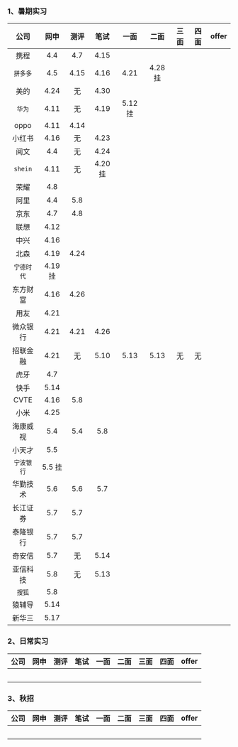 ### 1、暑期实习

|    公司    |   网申   | 测评 |    笔试    |  一面   |   二面   | 三面 | 四面 | offer |
| :--------: | :------: | :--: | :--------: | :-----: | :------: | :--: | :--: | :---: |
|    携程    |   4.4    | 4.7  |    4.15    |         |          |      |      |       |
|  `拼多多`  |   4.5    | 4.15 |    4.16    |  4.21   | 4.28  挂 |      |      |       |
|    美的    |   4.24   |  无  |    4.30    |         |          |      |      |       |
|   `华为`   |   4.11   |  无  |    4.19    | 5.12 挂 |          |      |      |       |
|    oppo    |   4.11   | 4.14 |            |         |          |      |      |       |
|   小红书   |   4.16   |  无  |    4.23    |         |          |      |      |       |
|    阅文    |   4.4    |  无  |    4.24    |         |          |      |      |       |
|  `shein`   |   4.11   |  无  | 4.20    挂 |         |          |      |      |       |
|    荣耀    |   4.8    |      |            |         |          |      |      |       |
|    阿里    |   4.4    | 5.8  |            |         |          |      |      |       |
|    京东    |   4.7    | 4.8  |            |         |          |      |      |       |
|    联想    |   4.12   |      |            |         |          |      |      |       |
|    中兴    |   4.16   |      |            |         |          |      |      |       |
|    北森    |   4.19   | 4.24 |            |         |          |      |      |       |
| `宁德时代` | 4.19  挂 |      |            |         |          |      |      |       |
|  东方财富  |   4.16   | 4.26 |            |         |          |      |      |       |
|    用友    |   4.21   |      |            |         |          |      |      |       |
|  微众银行  |   4.21   | 4.21 |    4.26    |         |          |      |      |       |
|  招联金融  |   4.21   |  无  |    5.10    |  5.13   |   5.13   |  无  |  无  |       |
|    虎牙    |   4.7    |      |            |         |          |      |      |       |
|    快手    |   5.14   |      |            |         |          |      |      |       |
|    CVTE    |   4.16   | 5.8  |            |         |          |      |      |       |
|    小米    |   4.25   |      |            |         |          |      |      |       |
|  海康威视  |   5.4    | 5.4  |    5.8     |         |          |      |      |       |
|   小天才   |   5.5    |      |            |         |          |      |      |       |
| `宁波银行` | 5.5  挂  |      |            |         |          |      |      |       |
|  华勤技术  |   5.6    | 5.6  |    5.7     |         |          |      |      |       |
|  长江证券  |   5.7    | 5.7  |            |         |          |      |      |       |
|  泰隆银行  |   5.7    | 5.7  |            |         |          |      |      |       |
|   奇安信   |   5.7    |  无  |    5.14    |         |          |      |      |       |
|  亚信科技  |   5.8    |  无  |    5.13    |         |          |      |      |       |
|   `搜狐`   |   5.8    |      |            |         |          |      |      |       |
|   猿辅导   |   5.14   |      |            |         |          |      |      |       |
|   新华三   |   5.17   |      |            |         |          |      |      |       |



### 2、日常实习



| 公司 | 网申 | 测评 | 笔试 | 一面 | 二面 | 三面 | 四面 | offer |
| :--: | :--: | :--: | :--: | :--: | :--: | :--: | :--: | :---: |
|      |      |      |      |      |      |      |      |       |
|      |      |      |      |      |      |      |      |       |
|      |      |      |      |      |      |      |      |       |
|      |      |      |      |      |      |      |      |       |
|      |      |      |      |      |      |      |      |       |



### 3、秋招



| 公司 | 网申 | 测评 | 笔试 | 一面 | 二面 | 三面 | 四面 | offer |
| :--: | :--: | :--: | :--: | :--: | :--: | :--: | :--: | :---: |
|      |      |      |      |      |      |      |      |       |
|      |      |      |      |      |      |      |      |       |
|      |      |      |      |      |      |      |      |       |
|      |      |      |      |      |      |      |      |       |
|      |      |      |      |      |      |      |      |       |

